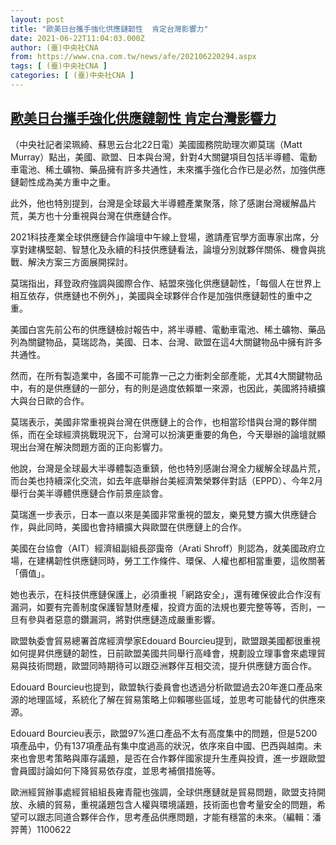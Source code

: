 ```yaml
---
layout: post
title: "歐美日台攜手強化供應鏈韌性  肯定台灣影響力"
date: 2021-06-22T11:04:03.000Z
author: (臺)中央社CNA
from: https://www.cna.com.tw/news/afe/202106220294.aspx
tags: [ (臺)中央社CNA ]
categories: [ (臺)中央社CNA ]
---
```

<!--1624359843000-->
[歐美日台攜手強化供應鏈韌性  肯定台灣影響力](https://www.cna.com.tw/news/afe/202106220294.aspx)
------

<div>
<div></div><div class="paragraph"><p>（中央社記者梁珮綺、蘇思云台北22日電）美國國務院助理次卿莫瑞（Matt Murray）點出，美國、歐盟、日本與台灣，針對4大關鍵項目包括半導體、電動車電池、稀土礦物、藥品擁有許多共通性，未來攜手強化合作已是必然，加強供應鏈韌性成為美方重中之重。</p><p>此外，他也特別提到，台灣是全球最大半導體產業聚落，除了感謝台灣緩解晶片荒，美方也十分重視與台灣在供應鏈合作。</p><p>2021科技產業全球供應鏈合作論壇中午線上登場，邀請產官學方面專家出席，分享對建構堅韌、智慧化及永續的科技供應鏈看法，論壇分別就夥伴關係、機會與挑戰、解決方案三方面展開探討。</p><p>莫瑞指出，拜登政府強調與國際合作、結盟來強化供應鏈韌性，「每個人在世界上相互依存，供應鏈也不例外」，美國與全球夥伴合作是加強供應鏈韌性的重中之重。</p><p>美國白宮先前公布的供應鏈檢討報告中，將半導體、電動車電池、稀土礦物、藥品列為關鍵物品，莫瑞認為，美國、日本、台灣、歐盟在這4大關鍵物品中擁有許多共通性。</p><p>然而，在所有製造業中，各國不可能靠一己之力衝刺全部產能，尤其4大關鍵物品中，有的是供應鏈的一部分，有的則是過度依賴單一來源，也因此，美國將持續擴大與台日歐的合作。</p><p>莫瑞表示，美國非常重視與台灣在供應鏈上的合作，也相當珍惜與台灣的夥伴關係，而在全球經濟挑戰現況下，台灣可以扮演更重要的角色，今天舉辦的論壇就顯現出台灣在解決問題方面的正向影響力。</p><p>他說，台灣是全球最大半導體製造重鎮，他也特別感謝台灣全力緩解全球晶片荒，而台美也持續深化交流，如去年底舉辦台美經濟繁榮夥伴對話（EPPD）、今年2月舉行台美半導體供應鏈合作前景座談會。</p><p>莫瑞進一步表示，日本一直以來是美國非常重視的盟友，樂見雙方擴大供應鏈合作，與此同時，美國也會持續擴大與歐盟在供應鏈上的合作。</p><p>美國在台協會（AIT）經濟組副組長邵靄帝（Arati Shroff）則認為，就美國政府立場，在建構韌性供應鏈同時，勞工工作條件、環保、人權也都相當重要，這攸關著「價值」。</p><p>她也表示，在科技供應鏈保護上，必須重視「網路安全」，還有確保彼此合作沒有漏洞，如要有完善制度保護智慧財產權，投資方面的法規也要完整等等，否則，一旦有參與者惡意的鑽漏洞，將對供應鏈造成嚴重影響。</p><p>歐盟執委會貿易總署首席經濟學家Edouard Bourcieu提到，歐盟跟美國都很重視如何提昇供應鏈的韌性，日前歐盟美國共同舉行高峰會，規劃設立理事會來處理貿易與技術問題，歐盟同時期待可以跟亞洲夥伴互相交流，提升供應鏈方面合作。</p><p>Edouard Bourcieu也提到，歐盟執行委員會也透過分析歐盟過去20年進口產品來源的地理區域，系統化了解在貿易策略上仰賴哪些區域，並思考可能替代的供應來源。</p><p>Edouard Bourcieu表示，歐盟97%進口產品不太有高度集中的問題，但是5200項產品中，仍有137項產品有集中度過高的狀況，依序來自中國、巴西與越南。未來也會思考策略與庫存議題，是否在合作夥伴國家提升生產與投資，進一步跟歐盟會員國討論如何下降貿易依存度，並思考補償措施等。</p><p>歐洲經貿辦事處經貿組組長雍青龍也強調，全球供應鏈就是貿易問題，歐盟支持開放、永續的貿易，重視議題包含人權與環境議題，技術面也會考量安全的問題，希望可以跟志同道合夥伴合作，思考產品供應問題，才能有穩當的未來。（編輯：潘羿菁）1100622</p></div>
</div>
